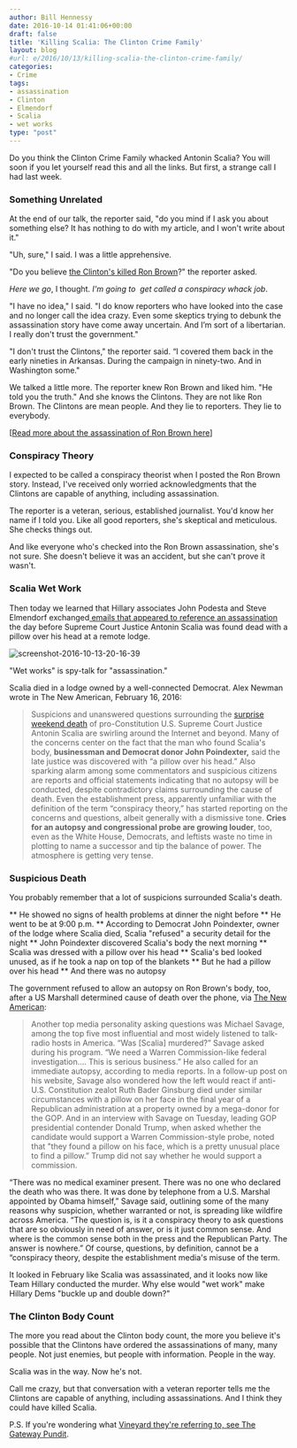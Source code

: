 ```yaml
---
author: Bill Hennessy
date: 2016-10-14 01:41:06+00:00
draft: false
title: 'Killing Scalia: The Clinton Crime Family'
layout: blog
#url: e/2016/10/13/killing-scalia-the-clinton-crime-family/
categories:
- Crime
tags:
- assassination
- Clinton
- Elmendorf
- Scalia
- wet works
type: "post"
---
```


Do you think the Clinton Crime Family whacked Antonin Scalia? You will soon if you let yourself read this and all the links. But first, a strange call I had last week.



### Something Unrelated



At the end of our talk, the reporter said, "do you mind if I ask you about something else? It has nothing to do with my article, and I won't write about it."

"Uh, sure," I said. I was a little apprehensive.

"Do you believe [the Clinton's killed Ron Brown](https://hennessysview.com/2016/10/02/killing-ron-brown/)?" the reporter asked.

_Here we go_, I thought. _I'm going to  get called a conspiracy whack job_.

"I have no idea," I said. "I do know reporters who have looked into the case and no longer call the idea crazy. Even some skeptics trying to debunk the assassination story have come away uncertain. And I’m sort of a libertarian. I really don't trust the government."

"I don't trust the Clintons," the reporter said. “I covered them back in the early nineties in Arkansas. During the campaign in ninety-two. And in Washington some."

We talked a little more. The reporter knew Ron Brown and liked him. "He told you the truth." And she knows the Clintons. They are not like Ron Brown. The Clintons are mean people. And they lie to reporters. They lie to everybody.

[[Read more about the assassination of Ron Brown here](https://hennessysview.com/2016/10/02/killing-ron-brown/)]



### Conspiracy Theory



I expected to be called a conspiracy theorist when I posted the Ron Brown story. Instead, I've received only worried acknowledgments that the Clintons are capable of anything, including assassination.

The reporter is a veteran, serious, established journalist. You'd know her name if I told you. Like all good reporters, she's skeptical and meticulous. She checks things out.

And like everyone who's checked into the Ron Brown assassination, she's not sure. She doesn't believe it was an accident, but she can't prove it wasn't.



### Scalia Wet Work



Then today we learned that Hillary associates John Podesta and Steve Elmendorf exchanged[ emails that appeared to reference an assassination ](https://www.thegatewaypundit.com/2016/10/wikileaks-uncover-murder-plot-podesta-documents-suggest-scalia-assassination/)the day before Supreme Court Justice Antonin Scalia was found dead with a pillow over his head at a remote lodge.

![screenshot-2016-10-13-20-16-39](https://hennessysview.com/wp-content/uploads/2016/10/Screenshot-2016-10-13-20.16.39.png)


"Wet works" is spy-talk for "assassination."

Scalia died in a lodge owned by a well-connected Democrat. Alex Newman wrote in The New American, February 16, 2016:



> Suspicions and unanswered questions surrounding the [surprise weekend death](https://www.thenewamerican.com/usnews/item/22544-justice-antonin-scalia-found-dead-at-a-west-texas-ranch) of pro-Constitution U.S. Supreme Court Justice Antonin Scalia are swirling around the Internet and beyond. Many of the concerns center on the fact that the man who found Scalia's body, **businessman and Democrat donor John Poindexter,** said the late justice was discovered with “a pillow over his head.” Also sparking alarm among some commentators and suspicious citizens are reports and official statements indicating that no autopsy will be conducted, despite contradictory claims surrounding the cause of death. Even the establishment press, apparently unfamiliar with the definition of the term “conspiracy theory,” has started reporting on the concerns and questions, albeit generally with a dismissive tone. **Cries for an autopsy and congressional probe are growing louder**, too, even as the White House, Democrats, and leftists waste no time in plotting to name a successor and tip the balance of power. The atmosphere is getting very tense.





### Suspicious Death



You probably remember that a lot of suspicions surrounded Scalia's death.




** He showed no signs of health problems at dinner the night before
** He went to be at 9:00 p.m.
** According to Democrat John Poindexter, owner of the lodge where Scalia died, Scalia "refused" a security detail for the night
** John Poindexter discovered Scalia's body the next morning
** Scalia was dressed with a pillow over his head
** Scalia's bed looked unused, as if he took a nap on top of the blankets
** But he had a pillow over his head
** And there was no autopsy


The government refused to allow an autopsy on Ron Brown's body, too, after a US Marshall determined cause of death over the phone, via [The New American](https://www.thenewamerican.com/usnews/politics/item/22555-scalia-death-with-pillow-over-his-head-sparks-suspicion):



> Another top media personality asking questions was Michael Savage, among the top five most influential and most widely listened to talk-radio hosts in America. “Was [Scalia] murdered?” Savage asked during his program. “We need a Warren Commission-like federal investigation.... This is serious business.” He also called for an immediate autopsy, according to media reports. In a follow-up post on his website, Savage also wondered how the left would react if anti-U.S. Constitution zealot Ruth Bader Ginsburg died under similar circumstances with a pillow on her face in the final year of a Republican administration at a property owned by a mega-donor for the GOP. And in an interview with Savage on Tuesday, leading GOP presidential contender Donald Trump, when asked whether the candidate would support a Warren Commission-style probe, noted that "they found a pillow on his face, which is a pretty unusual place to find a pillow.” Trump did not say whether he would support a commission.

“There was no medical examiner present. There was no one who declared the death who was there. It was done by telephone from a U.S. Marshal appointed by Obama himself,” Savage said, outlining some of the many reasons why suspicion, whether warranted or not, is spreading like wildfire across America. “The question is, is it a conspiracy theory to ask questions that are so obviously in need of answer, or is it just common sense. And where is the common sense both in the press and the Republican Party. The answer is nowhere.” Of course, questions, by definition, cannot be a “conspiracy theory, despite the establishment media's misuse of the term.



It looked in February like Scalia was assassinated, and it looks now like Team Hillary conducted the murder. Why else would "wet work" make Hillary Dems "buckle up and double down?"



### The Clinton Body Count



The more you read about the Clinton body count, the more you believe it's possible that the Clintons have ordered the assassinations of many, many people. Not just enemies, but people with information. People in the way.

Scalia was in the way. Now he's not.

Call me crazy, but that conversation with a veteran reporter tells me the Clintons are capable of anything, including assassinations. And I think they could have killed Scalia.

P.S. If you're wondering what [Vineyard they're referring to, see The Gateway Pundit](https://www.thegatewaypundit.com/2016/10/wikileaks-uncover-murder-plot-podesta-documents-suggest-scalia-assassination/).




